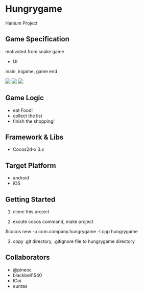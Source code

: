 Hungrygame
==========
Hanium Project

## Game Specification
motivated from snake game

- UI

main, ingame, game end

![](https://raw.githubusercontent.com/pineoc/hungrygame/master/res/main_view.png)
![](https://raw.githubusercontent.com/pineoc/hungrygame/master/res/ingame_view.png)
![](https://raw.githubusercontent.com/pineoc/hungrygame/master/res/game_result_view.png)

## Game Logic

- eat Food!
- collect the list
- finish the shopping!


## Framework & Libs
- Cocos2d-x 3.x

## Target Platform
- android
- iOS

## Getting Started
1. clone this project

2. excute cocos command, make project

  $cocos new -p com.company.hungrygame -l cpp hungrygame

3. copy .git directory, .gitignore file to hungrygame directory

## Collaborators
- @pineoc
- blackbell1540
- ICoi
- euntas
